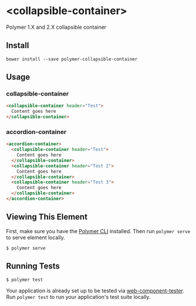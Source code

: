 # \<collapsible-container\>

Polymer 1.X and 2.X collapsible container

## Install

```shell
bower install --save polymer-collapsible-container
```

## Usage
### collapsible-container
<!--
```
<custom-element-demo height="100">
  <template>
    <link rel="import" href="collapsible-container.html">
    <next-code-block></next-code-block>
  </template>
</custom-element-demo>
```
-->
```html
<collapsible-container header="Test">
  Content goes here
</collapsible-container>
```

### accordion-container
<!--
```
<custom-element-demo height="150">
  <template>
    <link rel="import" href="collapsible-container.html">
    <link rel="import" href="accordion-container.html">
    <next-code-block></next-code-block>
  </template>
</custom-element-demo>
```
-->
```html
<accordion-container>
  <collapsible-container header="Test">
    Content goes here
  </collapsible-container>
  <collapsible-container header="Test 2">
    Content goes here
  </collapsible-container>
  <collapsible-container header="Test 3">
    Content goes here
  </collapsible-container>
</accordion-container>
```

## Viewing This Element

First, make sure you have the [Polymer CLI](https://www.npmjs.com/package/polymer-cli) installed. Then run `polymer serve` to serve element locally.

```
$ polymer serve
```

## Running Tests

```
$ polymer test
```

Your application is already set up to be tested via [web-component-tester](https://github.com/Polymer/web-component-tester). Run `polymer test` to run your application's test suite locally.
